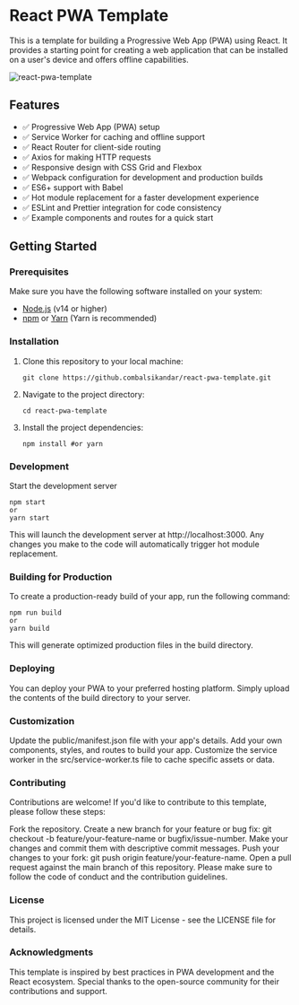 # React PWA Template

This is a template for building a Progressive Web App (PWA) using React. It provides a starting point for creating a web application that can be installed on a user's device and offers offline capabilities.

![react-pwa-template](https://socialify.git.ci/balsikandar/react-pwa-template/image?language=1&owner=1&name=1&stargazers=1&theme=Light)

## Features

- ✅ Progressive Web App (PWA) setup
- ✅ Service Worker for caching and offline support
- ✅ React Router for client-side routing
- ✅ Axios for making HTTP requests
- ✅ Responsive design with CSS Grid and Flexbox
- ✅ Webpack configuration for development and production builds
- ✅ ES6+ support with Babel
- ✅ Hot module replacement for a faster development experience
- ✅ ESLint and Prettier integration for code consistency
- ✅ Example components and routes for a quick start

## Getting Started

### Prerequisites

Make sure you have the following software installed on your system:

- [Node.js](https://nodejs.org/) (v14 or higher)
- [npm](https://www.npmjs.com/) or [Yarn](https://yarnpkg.com/) (Yarn is recommended)

### Installation

1. Clone this repository to your local machine:

   ```
   git clone https://github.combalsikandar/react-pwa-template.git
   ```

2. Navigate to the project directory:
   ```
   cd react-pwa-template
   ```

3. Install the project dependencies:
   ```
   npm install #or yarn
   ```

### Development
Start the development server
   ```
   npm start
   or
   yarn start
   ```
This will launch the development server at http://localhost:3000. Any changes you make to the code will automatically trigger hot module replacement.

### Building for Production
To create a production-ready build of your app, run the following command:

   ```
   npm run build
   or
   yarn build
   ```
This will generate optimized production files in the build directory.

### Deploying
You can deploy your PWA to your preferred hosting platform. Simply upload the contents of the build directory to your server.

### Customization
Update the public/manifest.json file with your app's details.
Add your own components, styles, and routes to build your app.
Customize the service worker in the src/service-worker.ts file to cache specific assets or data.

### Contributing
Contributions are welcome! If you'd like to contribute to this template, please follow these steps:

Fork the repository.
Create a new branch for your feature or bug fix: git checkout -b feature/your-feature-name or bugfix/issue-number.
Make your changes and commit them with descriptive commit messages.
Push your changes to your fork: git push origin feature/your-feature-name.
Open a pull request against the main branch of this repository.
Please make sure to follow the code of conduct and the contribution guidelines.

### License
This project is licensed under the MIT License - see the LICENSE file for details.

### Acknowledgments
This template is inspired by best practices in PWA development and the React ecosystem.
Special thanks to the open-source community for their contributions and support.
   
